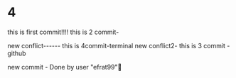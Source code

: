 # 4
this is first commit!!!!
this is 2 commit-

new conflict------ this is 4commit-terminal
new conflict2- this is 3 commit -github

new commit - Done by user "efrat99"👑


